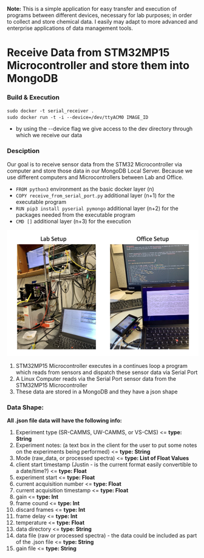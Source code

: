 **Note:** This is a simple application for easy transfer and execution of programs between different devices, necessary for lab purposes; in order to collect and store chemical data. I easily may adapt to more advanced and enterprise applications of data management tools.

# Receive Data from STM32MP15 Microcontroller and store them into MongoDB

### Build & Execution
`sudo docker -t serial_receiver .`   
`sudo docker run -t -i --device=/dev/ttyACM0 IMAGE_ID`
- by using the --device flag we give access to the dev directory through which we receive our data


### Desciption
Our goal is to receive sensor data from the STM32 Microcontroller via computer and store those data in our MongoDB Local Server. Because we use different computers and Microcontrollers between Lab and Office.
- `FROM python3` environment as the basic docker layer (n)
- `COPY receive_from_serial_port.py`  additional layer  (n+1) for the executable program
- `RUN pip3 install pyserial pymongo` additional layer  (n+2) for the packages needed from the executable program
- `CMD []` additional layer  (n+3) for the execution


![img](/img.jpg "img")

1. STM32MP15 Microcontroller executes in a continues loop a program which reads from sensors and dispatch these sensor data via Serial Port
2. A Linux Computer reads via the Serial Port sensor data from the STM32MP15 Microcontroller
3. These data are stored in a MongoDB and they have a json shape


### Data Shape:

**All .json file data will have the following info:**

1. Experiment type (SR-CAMMS, UW-CAMMS, or VS-CMS) <= **type: String**
2. Experiment notes: (a text box in the client for the user to put some notes on the experiments being performed) <= **type: String**
3. Mode (raw_data, or processed spectra) <= **type: List of Float Values**
4. client start timestamp (Justin - is the current format easily convertible to a date/time?) <= **type: Float**
5. experiment start <= **type: Float**
6. current acquisition number <= **type: Float**
7. current acquisition timestamp <= **type: Float**
8. gain <= **type: Int**
9. frame cound <= **type: Int**
10. discard frames <= **type: Int**
11. frame delay <= **type: Int**
12. temperature <= **type: Float**
13. data directory <= **type: String**
14. data file (raw or processed spectra) - the data could be included as part of the .json file <= **type: String**
15. gain file <= **type: String**
